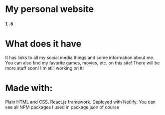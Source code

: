 # My personal website

### `1.6`

# What does it have

It has links to all my social media things and some information about me.
You can also find my favorite games, movies, etc. on this site!
There will be more stuff soon! I'm still working on it!

# Made with:

Plain HTML and CSS. React.js framework. Deployed with Netlify. You can see all NPM packages I used in package.json of course

